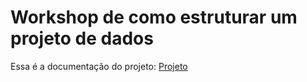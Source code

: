 # Workshop de como estruturar um projeto de dados

Essa é a documentação do projeto:
[Projeto](https://ffalves.github.io/workshop-estrutura-de-projetos)
